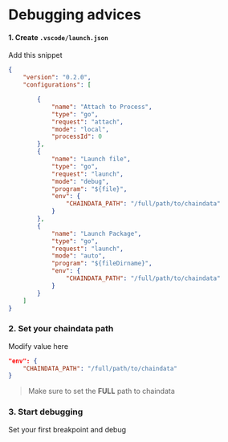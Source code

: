 # Debugging advices

#### 1. Create `.vscode/launch.json`

Add this snippet

```json
{
    "version": "0.2.0",
    "configurations": [

        {
            "name": "Attach to Process",
            "type": "go",
            "request": "attach",
            "mode": "local",
            "processId": 0
        },
        {
            "name": "Launch file",
            "type": "go",
            "request": "launch",
            "mode": "debug",
            "program": "${file}",
            "env": {
                "CHAINDATA_PATH": "/full/path/to/chaindata"
            }
        },
        {
            "name": "Launch Package",
            "type": "go",
            "request": "launch",
            "mode": "auto",
            "program": "${fileDirname}",
            "env": {
                "CHAINDATA_PATH": "/full/path/to/chaindata"
            }
        }
    ]
}
```


### 2. Set your chaindata path

Modify value here

```json
"env": {
    "CHAINDATA_PATH": "/full/path/to/chaindata"
}
```

> Make sure to set the **FULL** path to chaindata


### 3. Start debugging

Set your first breakpoint and debug